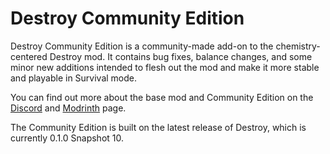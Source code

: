 # Destroy Community Edition

Destroy Community Edition is a community-made add-on to the chemistry-centered Destroy mod. It contains bug fixes, balance changes, and some minor new additions intended to flesh out the mod and make it more stable and playable in Survival mode.

You can find out more about the base mod and Community Edition on the [Discord](https://discord.gg/6EBJ3AzbHu) and [Modrinth](https://modrinth.com/mod/destroy/) page.

The Community Edition is built on the latest release of Destroy, which is currently 0.1.0 Snapshot 10.
